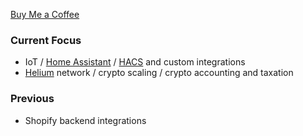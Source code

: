 [Buy Me a Coffee](https://buymeacoffee.com/DYks67r)

### Current Focus

* IoT / [Home Assistant](https://www.home-assistant.io/) / [HACS](https://github.com/hacs) and custom integrations
* [Helium](https://helium.com/) network / crypto scaling / crypto accounting and taxation

### Previous

* Shopify backend integrations

